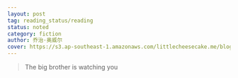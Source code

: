 ```yaml
---
layout: post
tag: reading_status/reading
status: noted
category: fiction
author: 乔治·奥威尔
cover: https://s3.ap-southeast-1.amazonaws.com/littlecheesecake.me/blog-post/books/1984.jpg
---
```


> The big brother is watching you